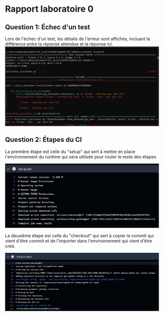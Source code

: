# Rapport laboratoire 0

## Question 1: Échec d'un test
Lors de l'échec d'un test, les détails de l'erreur sont affichés, incluant la différence entre la réponse attendue
et la réponse ici.
![Screenshot de l'échec](echec-pytest.jpg)

## Question 2: Étapes du CI
La première étape est celle du "setup" qui sert à mettre en place l'environnement
du runtime qui sera utilisée pour rouler le reste des étapes

![Set-up](set-up-ci.jpg)

La deuxième étape est celle du "checkout" qui sert à copier le commit qui vient
d'être commit et de l'importer dans l'environnement qui vient d'être
créé.

![Checkout](checkout-ci.jpg)